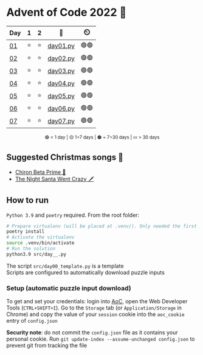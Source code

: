 # Advent of Code 2022 🎄

<div align="center">

| Day                                        | 1   | 2   | 📃                           | ⏲️   |
| ------------------------------------------ | :-: | :-: | :--------------------------: | :--: |
| [01](https://adventofcode.com/2022/day/1)  | ⭐  | ⭐  | [day01.py](src/day01.py)     | 🟢🟢 |
| [02](https://adventofcode.com/2022/day/2)  | ⭐  | ⭐  | [day02.py](src/day02.py)     | 🟢🟢 |
| [03](https://adventofcode.com/2022/day/3)  | ⭐  | ⭐  | [day03.py](src/day03.py)     | 🟢🟢 |
| [04](https://adventofcode.com/2022/day/4)  | ⭐  | ⭐  | [day04.py](src/day04.py)     | 🟢🟢 |
| [05](https://adventofcode.com/2022/day/5)  | ⭐  | ⭐  | [day05.py](src/day05.py)     | 🟢🟢 |
| [06](https://adventofcode.com/2022/day/6)  | ⭐  | ⭐  | [day06.py](src/day06.py)     | 🟢🟢 |
| [07](https://adventofcode.com/2022/day/7)  | ⭐  | ⭐  | [day07.py](src/day07.py)     | 🟢🟢 |

<sub>🟢 < 1 day | 🟡 1÷7 days | 🟠 = 7÷30 days | 💤 > 30 days</sub>

</div>

## Suggested Christmas songs 🔔

- [Chiron Beta Prime 🤖](https://www.youtube.com/watch?v=LUoDmRM2aJ0)
- [The Night Santa Went Crazy 🗡️](https://www.youtube.com/watch?v=0FJU4GrXztE)

## How to run

`Python 3.9` and `poetry` required. From the root folder:

````bash
# Prepare virtualenv (will be placed at .venv/). Only needed the first time
poetry install
# Activate the virtualenv
source .venv/bin/activate
# Run the solution
python3.9 src/day__.py
````

The script `src/day00_template.py` is a template  
Scripts are configured to automatically download puzzle inputs

### Setup (automatic puzzle input download)

To get and set your credentials: login into [AoC](https://adventofcode.com/), open the Web Developer Tools (`CTRL+SHIFT+I`). Go to the `Storage` tab (or `Application/Storage` in Chrome) and copy the value of your `session` cookie into the `aoc_cookie` entry of `config.json`

**Security note**: do not commit the `config.json` file as it contains your personal cookie. Run `git update-index --assume-unchanged config.json` to prevent git from tracking the file
